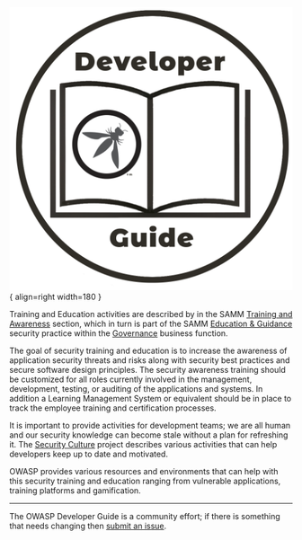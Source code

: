 ![Developer guide logo](../assets/images/dg_logo.png "OWASP Developer Guide"){ align=right width=180 }

Training and Education activities are described by in the SAMM [Training and Awareness][sammgegta] section,
which in turn is part of the SAMM [Education & Guidance][sammgeg] security practice
within the [Governance][sammg] business function.

The goal of security training and education is to increase the awareness of application security threats and risks
along with security best practices and secure software design principles.
The security awareness training should be customized for all roles currently involved in the management,
development, testing, or auditing of the applications and systems.
In addition a Learning Management System or equivalent should be in place to track
the employee training and certification processes.

It is important to provide activities for development teams;
we are all human and our security knowledge can become stale without a plan for refreshing it.
The [Security Culture][cultureacts] project describes various activities that can help developers
keep up to date and motivated.

OWASP provides various resources and environments that can help with this security training and education
ranging from vulnerable applications, training platforms and gamification.

----

The OWASP Developer Guide is a community effort; if there is something that needs changing then [submit an issue][issue0900].

[cultureacts]: https://owasp.org/www-project-security-culture/stable/5-Activities/
[issue0900]: https://github.com/OWASP/DevGuide/issues/new?labels=enhancement&template=request.md&title=Update:%2007-training-education/00-toc
[sammg]: https://owaspsamm.org/model/governance/
[sammgeg]: https://owaspsamm.org/model/governance/education-and-guidance/
[sammgegta]: https://owaspsamm.org/model/governance/education-and-guidance/stream-a/
